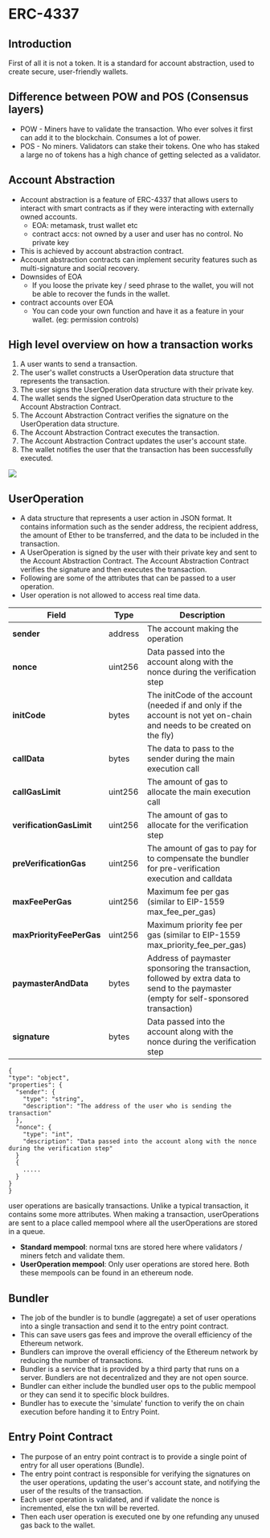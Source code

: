 # ERC-4337

## Introduction
  First of all it is not a token. It is a standard for account abstraction, used to create secure, user-friendly wallets.

## Difference between POW and POS (Consensus layers)
  - POW - Miners have to validate the transaction. Who ever solves it first can add it to the blockchain. Consumes a lot of power.
  - POS - No miners. Validators can stake their tokens. One who has staked a large no of tokens has a high chance of getting selected as a validator.

## Account Abstraction
  - Account abstraction is a feature of ERC-4337 that allows users to interact with smart contracts as if they were interacting with externally owned accounts.
      - EOA: metamask, trust wallet etc
      - contract accs: not owned by a user and user has no control. No private key
  - This is achieved by account abstraction contract.
  - Account abstraction contracts can implement security features such as multi-signature and social recovery.
  - Downsides of EOA
      - If you loose the private key / seed phrase to the wallet, you will not be able to recover the funds in the wallet.
  - contract accounts over EOA
      - You can code your own function and have it as a feature in your wallet. (eg: permission controls)

## High level overview on how a transaction works
  1. A user wants to send a transaction.
  2. The user's wallet constructs a UserOperation data structure that represents the transaction.
  3. The user signs the UserOperation data structure with their private key.
  4. The wallet sends the signed UserOperation data structure to the Account Abstraction Contract.
  5. The Account Abstraction Contract verifies the signature on the UserOperation data structure.
  6. The Account Abstraction Contract executes the transaction.
  7. The Account Abstraction Contract updates the user's account state.
  8. The wallet notifies the user that the transaction has been successfully executed.

![](https://s32659.pcdn.co/wp-content/uploads/2023/03/ERC-4337-primer-850x478.jpeg.optimal.jpeg)

## UserOperation
  - A data structure that represents a user action in JSON format. It contains information such as the sender address, the recipient address, the amount of Ether to be transferred, and the data to be included in the transaction.
  - A UserOperation is signed by the user with their private key and sent to the Account Abstraction Contract. The Account Abstraction Contract verifies the signature and then executes the transaction.
  - Following are some of the attributes that can be passed to a user operation.
  - User operation is not allowed to access real time data.

Field | Type | Description
--- | --- | ---
**sender** | address | The account making the operation
**nonce** | uint256 | Data passed into the account along with the nonce during the verification step
**initCode**	 | bytes | The initCode of the account (needed if and only if the account is not yet on-chain and needs to be created on the fly)
**callData** | bytes |The data to pass to the sender during the main execution call
**callGasLimit** | uint256 | The amount of gas to allocate the main execution call
**verificationGasLimit** | uint256 | The amount of gas to allocate for the verification step
**preVerificationGas** | uint256 | The amount of gas to pay for to compensate the bundler for pre-verification execution and calldata
**maxFeePerGas** | uint256 | Maximum fee per gas (similar to EIP-1559 max_fee_per_gas)
**maxPriorityFeePerGas** | uint256 | Maximum priority fee per gas (similar to EIP-1559 max_priority_fee_per_gas)
**paymasterAndData** | bytes | 	Address of paymaster sponsoring the transaction, followed by extra data to send to the paymaster (empty for self-sponsored transaction)
**signature** | bytes | Data passed into the account along with the nonce during the verification step

  ```
  {
  "type": "object",
  "properties": {
    "sender": {
      "type": "string",
      "description": "The address of the user who is sending the transaction"
    },
    "nonce": {
      "type": "int",
      "description": "Data passed into the account along with the nonce during the verification step"
    }
    {
      .....
    }
  }
}
```

user operations are basically transactions. Unlike a typical transaction, it contains some more attributes. When making a transaction, userOperations are sent to a place called mempool where all the userOperations are stored in a queue. 
  - **Standard mempool**: normal txns are stored here where validators / miners fetch and validate them.
  - **UserOperation mempool**: Only user operations are stored here. Both these mempools can be found in an ethereum node.
  

## Bundler
  - The job of the bundler is to bundle (aggregate) a set of user operations into a single transaction and send it to the entry point contract.
  - This can save users gas fees and improve the overall efficiency of the Ethereum network.
  - Bundlers can improve the overall efficiency of the Ethereum network by reducing the number of transactions.
  - Bundler is a service that is provided by a third party that runs on a server. Bundlers are not decentralized and they are not open source.
  - Bundler can either include the bundled user ops to the public mempool or they can send it to specific block buildres.
  - Bundler has to execute the 'simulate' function to verify the on chain execution before handing it to Entry Point.

## Entry Point Contract
  - The purpose of an entry point contract is to provide a single point of entry for all user operations (Bundle).
  - The entry point contract is responsible for verifying the signatures on the user operations, updating the user's account state, and notifying the user of the results of the transaction.
  - Each user operation is validated, and if validate the nonce is incremented, else the txn will be reverted.
  - Then each user operation is executed one by one refunding any unused gas back to the wallet.
  



